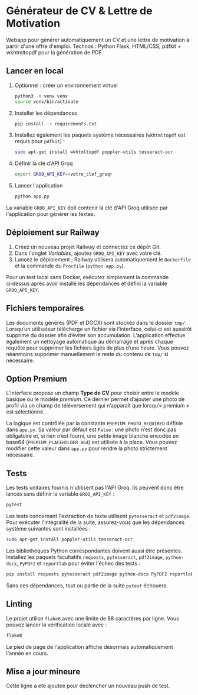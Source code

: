 # Générateur de CV & Lettre de Motivation

Webapp pour générer automatiquement un CV et une lettre de motivation à partir d'une offre d'emploi.
Technos : Python Flask, HTML/CSS, pdfkit + wkhtmltopdf pour la génération de PDF.

## Lancer en local

1. Optionnel : créer un environnement virtuel
   ```bash
   python3 -m venv venv
   source venv/bin/activate
   ```
2. Installer les dépendances
   ```bash
   pip install -r requirements.txt
   ```
3. Installez également les paquets système nécessaires (``wkhtmltopdf`` est requis pour ``pdfkit``) :
   ```bash
   sudo apt-get install wkhtmltopdf poppler-utils tesseract-ocr
   ```
4. Définir la clé d'API Groq
   ```bash
   export GROQ_API_KEY=<votre_clef_groq>
   ```
5. Lancer l'application
   ```bash
   python app.py
   ```

La variable `GROQ_API_KEY` doit contenir la clé d'API Groq utilisée par
l'application pour générer les textes.

## Déploiement sur Railway

1. Créez un nouveau projet Railway et connectez ce dépôt Git.
2. Dans l'onglet *Variables*, ajoutez `GROQ_API_KEY` avec votre clé.
3. Lancez le déploiement ; Railway utilisera automatiquement le `Dockerfile`
   et la commande du `Procfile` (`python app.py`).

Pour un test local sans Docker, exécutez simplement la commande ci‑dessus
après avoir installé les dépendances et défini la variable `GROQ_API_KEY`.

## Fichiers temporaires

Les documents générés (PDF et DOCX) sont stockés dans le dossier `tmp/`. Lorsqu’un utilisateur télécharge un fichier via l’interface, celui-ci est aussitôt supprimé du dossier afin d’éviter son accumulation. L’application effectue également un nettoyage automatique au démarrage et après chaque requête pour supprimer les fichiers âgés de plus d’une heure. Vous pouvez néanmoins supprimer manuellement le reste du contenu de `tmp/` si nécessaire.

## Option Premium

L’interface propose un champ **Type de CV** pour choisir entre le modèle basique
ou le modèle *premium*. Ce dernier permet d’ajouter une photo de profil via un
champ de téléversement qui n’apparaît que lorsqu’« premium » est sélectionné.

La logique est contrôlée par la constante `PREMIUM_PHOTO_REQUIRED` définie dans
`app.py`. Sa valeur par défaut est `False` : une photo n’est donc pas
obligatoire et, si rien n’est fourni, une petite image blanche encodée en
base64 (`PREMIUM_PLACEHOLDER_B64`) est utilisée à la place. Vous pouvez modifier
cette valeur dans `app.py` pour rendre la photo strictement nécessaire.

## Tests

Les tests unitaires fournis n'utilisent pas l'API Groq. Ils peuvent donc être lancés sans définir la variable `GROQ_API_KEY` :

```bash
pytest
```

Les tests concernant l'extraction de texte utilisent `pytesseract` et `pdf2image`. Pour exécuter l'intégralité de la suite, assurez-vous que les dépendances système suivantes sont installées :

```bash
sudo apt-get install poppler-utils tesseract-ocr
```

Les bibliothèques Python correspondantes doivent aussi être présentes. Installez les paquets facultatifs `requests`, `pytesseract`, `pdf2image`, `python-docx`, `PyPDF2` et `reportlab` pour éviter l'échec des tests :

```bash
pip install requests pytesseract pdf2image python-docx PyPDF2 reportlab
```

Sans ces dépendances, tout ou partie de la suite `pytest` échouera.

## Linting

Le projet utilise `flake8` avec une limite de 88 caractères par ligne. Vous pouvez lancer la vérification locale avec :

```bash
flake8
```

Le pied de page de l'application affiche désormais automatiquement l'année en cours.

## Mise a jour mineure

Cette ligne a ete ajoutee pour declencher un nouveau push de test.
